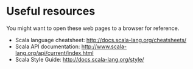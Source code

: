 Useful resources
================

You might want to open these web pages to a browser for reference.

*   Scala language cheatsheet:
    http://docs.scala-lang.org/cheatsheets/
*   Scala API documentation:
    http://www.scala-lang.org/api/current/index.html
*   Scala Style Guide:
    http://docs.scala-lang.org/style/

